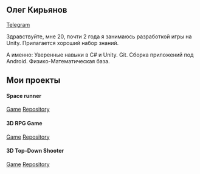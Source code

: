 ## Олег Кирьянов
[Telegram](https://t.me/jsmv1324)

Здравствуйте, мне 20, почти 2 года я занимаюсь разработкой игры на Unity. Прилагается хороший набор знаний. 

А именно: 
Уверенные навыки в C# и Unity. Git. Сборка приложений под Android. Физико-Математическая база.


## Мои проекты

#### Space runner
[Game](https://cattherhaslo.itch.io/space-runner) [Repository](https://github.com/Xavadon/SpaceRunner)

#### 3D RPG Game
[Game](https://cattherhaslo.itch.io/3d-game) [Repository](https://github.com/Xavadon/3D-Game)

#### 3D Top-Down Shooter
[Game](https://cattherhaslo.itch.io/topdownshooter) [Repository](https://github.com/Xavadon/Top-Down-Shooter)





